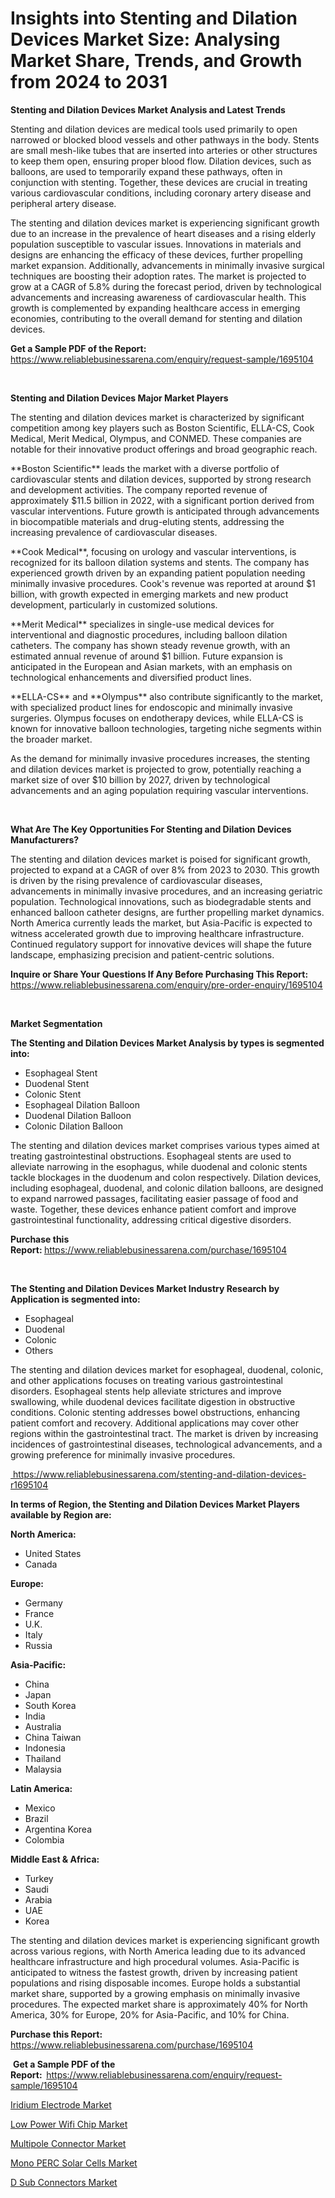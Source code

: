 <p><h1>Insights into Stenting and Dilation Devices Market Size: Analysing Market Share, Trends, and Growth from 2024 to 2031</h1></p><p><strong>Stenting and Dilation Devices Market Analysis and Latest Trends</strong></p>
<p><p>Stenting and dilation devices are medical tools used primarily to open narrowed or blocked blood vessels and other pathways in the body. Stents are small mesh-like tubes that are inserted into arteries or other structures to keep them open, ensuring proper blood flow. Dilation devices, such as balloons, are used to temporarily expand these pathways, often in conjunction with stenting. Together, these devices are crucial in treating various cardiovascular conditions, including coronary artery disease and peripheral artery disease.</p><p>The stenting and dilation devices market is experiencing significant growth due to an increase in the prevalence of heart diseases and a rising elderly population susceptible to vascular issues. Innovations in materials and designs are enhancing the efficacy of these devices, further propelling market expansion. Additionally, advancements in minimally invasive surgical techniques are boosting their adoption rates. The market is projected to grow at a CAGR of 5.8% during the forecast period, driven by technological advancements and increasing awareness of cardiovascular health. This growth is complemented by expanding healthcare access in emerging economies, contributing to the overall demand for stenting and dilation devices.</p></p>
<p><strong>Get a Sample PDF of the Report:&nbsp;</strong> <a href="https://www.reliablebusinessarena.com/enquiry/request-sample/1695104?utm_campaign=1332&utm_medium=2&utm_source=Github&utm_content=ia&utm_term=07102024&utm_id=stenting-and-dilation-devices">https://www.reliablebusinessarena.com/enquiry/request-sample/1695104</a></p>
<p>&nbsp;</p>
<p><strong>Stenting and Dilation Devices Major Market Players</strong></p>
<p><p>The stenting and dilation devices market is characterized by significant competition among key players such as Boston Scientific, ELLA-CS, Cook Medical, Merit Medical, Olympus, and CONMED. These companies are notable for their innovative product offerings and broad geographic reach.</p><p>**Boston Scientific** leads the market with a diverse portfolio of cardiovascular stents and dilation devices, supported by strong research and development activities. The company reported revenue of approximately $11.5 billion in 2022, with a significant portion derived from vascular interventions. Future growth is anticipated through advancements in biocompatible materials and drug-eluting stents, addressing the increasing prevalence of cardiovascular diseases.</p><p>**Cook Medical**, focusing on urology and vascular interventions, is recognized for its balloon dilation systems and stents. The company has experienced growth driven by an expanding patient population needing minimally invasive procedures. Cook's revenue was reported at around $1 billion, with growth expected in emerging markets and new product development, particularly in customized solutions.</p><p>**Merit Medical** specializes in single-use medical devices for interventional and diagnostic procedures, including balloon dilation catheters. The company has shown steady revenue growth, with an estimated annual revenue of around $1 billion. Future expansion is anticipated in the European and Asian markets, with an emphasis on technological enhancements and diversified product lines.</p><p>**ELLA-CS** and **Olympus** also contribute significantly to the market, with specialized product lines for endoscopic and minimally invasive surgeries. Olympus focuses on endotherapy devices, while ELLA-CS is known for innovative balloon technologies, targeting niche segments within the broader market.</p><p>As the demand for minimally invasive procedures increases, the stenting and dilation devices market is projected to grow, potentially reaching a market size of over $10 billion by 2027, driven by technological advancements and an aging population requiring vascular interventions.</p></p>
<p>&nbsp;</p>
<p><strong>What Are The Key Opportunities For Stenting and Dilation Devices Manufacturers?</strong></p>
<p><p>The stenting and dilation devices market is poised for significant growth, projected to expand at a CAGR of over 8% from 2023 to 2030. This growth is driven by the rising prevalence of cardiovascular diseases, advancements in minimally invasive procedures, and an increasing geriatric population. Technological innovations, such as biodegradable stents and enhanced balloon catheter designs, are further propelling market dynamics. North America currently leads the market, but Asia-Pacific is expected to witness accelerated growth due to improving healthcare infrastructure. Continued regulatory support for innovative devices will shape the future landscape, emphasizing precision and patient-centric solutions.</p></p>
<p><strong>Inquire or Share Your Questions If Any Before Purchasing This Report:</strong> <a href="https://www.reliablebusinessarena.com/enquiry/pre-order-enquiry/1695104?utm_campaign=1332&utm_medium=2&utm_source=Github&utm_content=ia&utm_term=07102024&utm_id=stenting-and-dilation-devices">https://www.reliablebusinessarena.com/enquiry/pre-order-enquiry/1695104</a></p>
<p>&nbsp;</p>
<p><strong>Market Segmentation</strong></p>
<p><strong>The Stenting and Dilation Devices Market Analysis by types is segmented into:</strong></p>
<p><ul><li>Esophageal Stent</li><li>Duodenal Stent</li><li>Colonic Stent</li><li>Esophageal Dilation Balloon</li><li>Duodenal Dilation Balloon</li><li>Colonic Dilation Balloon</li></ul></p>
<p><p>The stenting and dilation devices market comprises various types aimed at treating gastrointestinal obstructions. Esophageal stents are used to alleviate narrowing in the esophagus, while duodenal and colonic stents tackle blockages in the duodenum and colon respectively. Dilation devices, including esophageal, duodenal, and colonic dilation balloons, are designed to expand narrowed passages, facilitating easier passage of food and waste. Together, these devices enhance patient comfort and improve gastrointestinal functionality, addressing critical digestive disorders.</p></p>
<p><strong>Purchase this Report:&nbsp;</strong><a href="https://www.reliablebusinessarena.com/purchase/1695104?utm_campaign=1332&utm_medium=2&utm_source=Github&utm_content=ia&utm_term=07102024&utm_id=stenting-and-dilation-devices">https://www.reliablebusinessarena.com/purchase/1695104</a></p>
<p>&nbsp;</p>
<p><strong>The Stenting and Dilation Devices Market Industry Research by Application is segmented into:</strong></p>
<p><ul><li>Esophageal</li><li>Duodenal</li><li>Colonic</li><li>Others</li></ul></p>
<p><p>The stenting and dilation devices market for esophageal, duodenal, colonic, and other applications focuses on treating various gastrointestinal disorders. Esophageal stents help alleviate strictures and improve swallowing, while duodenal devices facilitate digestion in obstructive conditions. Colonic stenting addresses bowel obstructions, enhancing patient comfort and recovery. Additional applications may cover other regions within the gastrointestinal tract. The market is driven by increasing incidences of gastrointestinal diseases, technological advancements, and a growing preference for minimally invasive procedures.</p></p>
<p><a href="https://www.reliablebusinessarena.com/stenting-and-dilation-devices-r1695104?utm_campaign=1332&utm_medium=2&utm_source=Github&utm_content=ia&utm_term=07102024&utm_id=stenting-and-dilation-devices">&nbsp;https://www.reliablebusinessarena.com/stenting-and-dilation-devices-r1695104</a></p>
<p><strong>In terms of Region, the Stenting and Dilation Devices Market Players available by Region are:</strong></p>
<p>
    <p> <strong> North America: </strong>
        <ul>
            <li>United States</li>
            <li>Canada</li>
        </ul>
        </p> 
    <p> <strong> Europe: </strong>
        <ul>
            <li>Germany</li>
            <li>France</li>
            <li>U.K.</li>
            <li>Italy</li>
            <li>Russia</li>
        </ul>
        </p> 
    <p> <strong> Asia-Pacific: </strong>
        <ul>
            <li>China</li>
            <li>Japan</li>
            <li>South Korea</li>
            <li>India</li>
            <li>Australia</li>
            <li>China Taiwan</li>
            <li>Indonesia</li>
            <li>Thailand</li>
            <li>Malaysia</li>
        </ul>
        </p> 
    <p> <strong> Latin America: </strong>
        <ul>
            <li>Mexico</li>
            <li>Brazil</li>
            <li>Argentina Korea</li>
            <li>Colombia</li>
        </ul>
        </p> 
    <p> <strong> Middle East & Africa: </strong>
        <ul>
            <li>Turkey</li>
            <li>Saudi</li>
            <li>Arabia</li>
            <li>UAE</li>
            <li>Korea</li>
        </ul>
    </p>
    </p>
<p><p>The stenting and dilation devices market is experiencing significant growth across various regions, with North America leading due to its advanced healthcare infrastructure and high procedural volumes. Asia-Pacific is anticipated to witness the fastest growth, driven by increasing patient populations and rising disposable incomes. Europe holds a substantial market share, supported by a growing emphasis on minimally invasive procedures. The expected market share is approximately 40% for North America, 30% for Europe, 20% for Asia-Pacific, and 10% for China.</p></p>
<p><strong>Purchase this Report: </strong><a href="https://www.reliablebusinessarena.com/purchase/1695104?utm_campaign=1332&utm_medium=2&utm_source=Github&utm_content=ia&utm_term=07102024&utm_id=stenting-and-dilation-devices">https://www.reliablebusinessarena.com/purchase/1695104</a></p>
<p>&nbsp;<strong>Get a Sample PDF of the Report:&nbsp;&nbsp;</strong><a href="https://www.reliablebusinessarena.com/enquiry/request-sample/1695104?utm_campaign=1332&utm_medium=2&utm_source=Github&utm_content=ia&utm_term=07102024&utm_id=stenting-and-dilation-devices">https://www.reliablebusinessarena.com/enquiry/request-sample/1695104</a></p>
<p><strong></strong></p>
<p><p><a href="https://www.linkedin.com/pulse/market-dynamics-future-trends-global-iridium-electrode-sector-noule?utm_campaign=1332&utm_medium=2&utm_source=Github&utm_content=ia&utm_term=07102024&utm_id=stenting-and-dilation-devices">Iridium Electrode Market</a></p><p><a href="https://www.linkedin.com/pulse/low-power-wifi-chip-industry-forecast-market-shifts-strategic-4mfbe?utm_campaign=1332&utm_medium=2&utm_source=Github&utm_content=ia&utm_term=07102024&utm_id=stenting-and-dilation-devices">Low Power Wifi Chip Market</a></p><p><a href="https://www.linkedin.com/pulse/exploring-multipole-connector-market-dynamics-global-trends-nnu3e?utm_campaign=1332&utm_medium=2&utm_source=Github&utm_content=ia&utm_term=07102024&utm_id=stenting-and-dilation-devices">Multipole Connector Market</a></p><p><a href="https://issuu.com/reportprime-2/docs/mono-perc-solar-cells-market-size-2_af20a11e7a0478?utm_campaign=1332&utm_medium=2&utm_source=Github&utm_content=ia&utm_term=07102024&utm_id=stenting-and-dilation-devices">Mono PERC Solar Cells Market</a></p><p><a href="https://www.linkedin.com/pulse/d-sub-connectors-market-segmentation-geographical-regions-uzjhe?utm_campaign=1332&utm_medium=2&utm_source=Github&utm_content=ia&utm_term=07102024&utm_id=stenting-and-dilation-devices">D Sub Connectors Market</a></p></p>